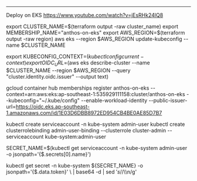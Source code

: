 

-------------------
Deploy on EKS
https://www.youtube.com/watch?v=jEsRHk24lQ8

export CLUSTER_NAME=$(terraform output -raw cluster_name)
export MEMBERSHIP_NAME="anthos-on-eks"
export AWS_REGION=$(terraform output -raw region)
aws eks --region $AWS_REGION update-kubeconfig --name $CLUSTER_NAME

export KUBECONFIG_CONTEXT=$(kubectl config current-context)
export OIDC_URL=$(aws eks describe-cluster --name $CLUSTER_NAME --region $AWS_REGION --query "cluster.identity.oidc.issuer" --output text)

gcloud container hub memberships register anthos-on-eks --context=arn:aws:eks:ap-southeast-1:535929111158:cluster/anthos-on-eks --kubeconfig="~/.kube/config" --enable-workload-identity --public-issuer-url=https://oidc.eks.ap-southeast-1.amazonaws.com/id/1E03D6DBB8972ED954CB4BE0AE85D7B7

kubectl create serviceaccount -n kube-system admin-user
kubectl create clusterrolebinding admin-user-binding --clusterrole cluster-admin --serviceaccount kube-system:admin-user

SECRET_NAME=$(kubectl get serviceaccount -n kube-system admin-user -o jsonpath='{$.secrets[0].name}')

kubectl get secret -n kube-system ${SECRET_NAME} -o jsonpath='{$.data.token}' \ 
| base64 -d | sed $'s/$/\\\n/g'